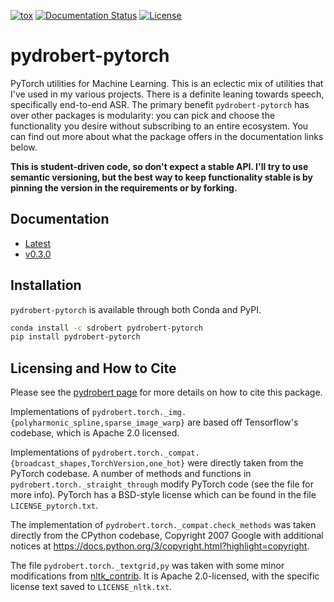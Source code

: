 [![tox](https://github.com/sdrobert/pydrobert-pytorch/actions/workflows/tox.yml/badge.svg)](https://github.com/sdrobert/pydrobert-pytorch/actions/workflows/tox.yml)
[![Documentation Status](https://readthedocs.org/projects/pydrobert-pytorch/badge/?version=latest)](https://pydrobert-pytorch.readthedocs.io/en/latest/?badge=latest)
[![License](https://img.shields.io/badge/License-Apache%202.0-blue.svg)](https://opensource.org/licenses/Apache-2.0)

# pydrobert-pytorch

PyTorch utilities for Machine Learning. This is an eclectic mix of utilities
that I've used in my various projects. There is a definite leaning towards
speech, specifically end-to-end ASR. The primary benefit `pydrobert-pytorch`
has over other packages is modularity: you can pick and choose the
functionality you desire without subscribing to an entire ecosystem. You can
find out more about what the package offers in the documentation links below.

**This is student-driven code, so don't expect a stable API. I'll try to use
semantic versioning, but the best way to keep functionality stable is by
pinning the version in the requirements or by forking.**

## Documentation

- [Latest](https://pydrobert-pytorch.readthedocs.io/en/latest/)
- [v0.3.0](https://pydrobert-pytorch.readthedocs.io/en/v0.3.0/)

## Installation

`pydrobert-pytorch` is available through both Conda and PyPI.

``` bash
conda install -c sdrobert pydrobert-pytorch
pip install pydrobert-pytorch
```

## Licensing and How to Cite

Please see the [pydrobert page](https://github.com/sdrobert/pydrobert) for more
details on how to cite this package.

Implementations of
`pydrobert.torch._img.{polyharmonic_spline,sparse_image_warp}` are based off
Tensorflow's codebase, which is Apache 2.0 licensed.

Implementations of
`pydrobert.torch._compat.{broadcast_shapes,TorchVersion,one_hot}` were directly
taken from the PyTorch codebase. A number of methods and functions in
`pydrobert.torch._straight_through` modify PyTorch code (see the file for more
info). PyTorch has a BSD-style license which can be found in the file
`LICENSE_pytorch.txt`.

The implementation of `pydrobert.torch._compat.check_methods` was taken
directly from the CPython codebase, Copyright 2007 Google with additional
notices at <https://docs.python.org/3/copyright.html?highlight=copyright>.

The file `pydrobert.torch._textgrid,py` was taken with some minor modifications
from
[nltk_contrib](https://github.com/nltk/nltk_contrib/blob/95d1806e2f4e89e960b76a685b1fba2eaa7d5142/nltk_contrib/textgrid.py#L1).
It is Apache 2.0-licensed, with the specific license text saved to
`LICENSE_nltk.txt`.
